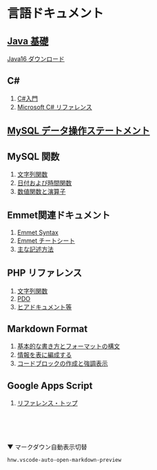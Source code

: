 # 言語ドキュメント

## [Java 基礎](https://java-code.jp/)
[Java16 ダウンロード](http://jdk.java.net/java-se-ri/16)

## C#
1. [C#入門](https://www.tohoho-web.com/ex/c-sharp.html)
2. [Microsoft C# リファレンス](https://docs.microsoft.com/ja-jp/dotnet/csharp/language-reference/)

## [MySQL データ操作ステートメント](https://dev.mysql.com/doc/refman/5.6/ja/sql-syntax-data-manipulation.html)

## MySQL 関数
1. [文字列関数](https://dev.mysql.com/doc/refman/5.6/ja/string-functions.html)
2. [日付および時間関数](https://dev.mysql.com/doc/refman/5.6/ja/date-and-time-functions.html)
3. [数値関数と演算子](https://dev.mysql.com/doc/refman/5.6/ja/numeric-functions.html)

## Emmet関連ドキュメント
1. [Emmet Syntax](https://docs.emmet.io/abbreviations/syntax/)
2. [Emmet チートシート](https://docs.emmet.io/cheat-sheet/)
3. [主な記述方法](https://blog.proglus.jp/4428/#i-2)

## PHP リファレンス
1. [文字列関数](https://www.php.net/manual/ja/ref.strings.php)
2. [PDO](https://www.php.net/manual/ja/book.pdo.php)
3. [ヒアドキュメント等](https://www.php.net/manual/ja/language.types.string.php)

## Markdown Format
1. [基本的な書き方とフォーマットの構文](https://docs.github.com/ja/github/writing-on-github/getting-started-with-writing-and-formatting-on-github/basic-writing-and-formatting-syntax)
2. [情報を表に編成する](https://docs.github.com/ja/github/writing-on-github/working-with-advanced-formatting/organizing-information-with-tables)
3. [コードブロックの作成と強調表示](https://docs.github.com/ja/github/writing-on-github/working-with-advanced-formatting/creating-and-highlighting-code-blocks)

## Google Apps Script
1. [リファレンス・トップ](https://developers.google.com/apps-script/reference)



\
\
\
\
▼ マークダウン自動表示切替
```
hnw.vscode-auto-open-markdown-preview
```
